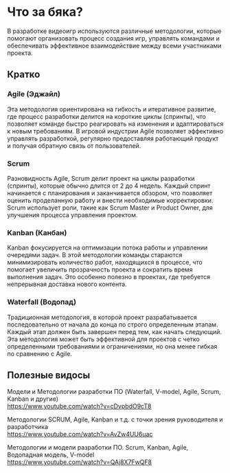 # Что за бяка?
В разработке видеоигр используются различные методологии, которые помогают организовать процесс создания игр, управлять командами и обеспечивать эффективное взаимодействие между всеми участниками проекта.   

## Кратко
### Agile (Эджайл)
Эта методология ориентирована на гибкость и итеративное развитие, где процесс разработки делится на короткие циклы (спринты), что позволяет команде быстро реагировать на изменения и адаптироваться к новым требованиям. В игровой индустрии Agile позволяет эффективно управлять разработкой, регулярно предоставляя работающий продукт и получая обратную связь от пользователей.  

### Scrum
Разновидность Agile, Scrum делит проект на циклы разработки (спринты), которые обычно длится от 2 до 4 недель. Каждый спринт начинается с планирования и заканчивается обзором, что позволяет оценить проделанную работу и внести необходимые корректировки. Scrum использует роли, такие как Scrum Master и Product Owner, для улучшения процесса управления проектом.  

### Kanban (Канбан)
Kanban фокусируется на оптимизации потока работы и управлении очередями задач. В этой методологии команды стараются минимизировать количество работ, находящихся в процессе, что помогает увеличить прозрачность проекта и сократить время выполнения задач. Это особенно полезно в проектах, где требуется непрерывная доставка нового контента.  

### Waterfall (Водопад)
Традиционная методология, в которой проект разрабатывается последовательно от начала до конца по строго определенным этапам. Каждый этап должен быть завершен перед тем, как начать следующий. Эта методология может быть эффективной для проектов с четко определенными требованиями и ограничениями, но она менее гибкая по сравнению с Agile.  

## Полезные видосы
Модели и Методологии разработки ПО (Waterfall, V-model, Agile, Scrum, Kanban и другие)  
https://www.youtube.com/watch?v=cDvpbdO9cT8  

Методологии SCRUM, Agile, Kanban и т.д. с точки зрения руководителя и разработчика  
https://www.youtube.com/watch?v=AvZw4UU6uac  

Методологии и модели разработки ПО. Scrum, Kanban, Agile, Водопадная модель, V-model  
https://www.youtube.com/watch?v=QAj8X7FwQF8  
